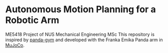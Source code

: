 # Autonomous Motion Planning for a Robotic Arm
ME5418 Project of NUS Mechanical Engineering MSc
This repository is inspired by [panda-gym](https://github.com/qgallouedec/panda-gym.git) and developed with the Franka Emika Panda arm in [MuJoCo](https://github.com/google-deepmind/mujoco_menagerie).
